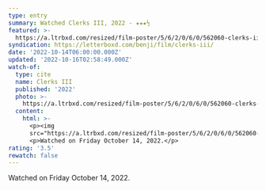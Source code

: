 ```yaml
---
type: entry
summary: Watched Clerks III, 2022 - ★★★½
featured: >-
  https://a.ltrbxd.com/resized/film-poster/5/6/2/0/6/0/562060-clerks-iii-0-600-0-900-crop.jpg?v=4b09cdd882
syndication: https://letterboxd.com/benji/film/clerks-iii/
date: '2022-10-14T06:00:00.000Z'
updated: '2022-10-16T02:58:49.000Z'
watch-of:
  type: cite
  name: Clerks III
  published: '2022'
  photo: >-
    https://a.ltrbxd.com/resized/film-poster/5/6/2/0/6/0/562060-clerks-iii-0-600-0-900-crop.jpg?v=4b09cdd882
  content:
    html: >-
      <p><img
      src="https://a.ltrbxd.com/resized/film-poster/5/6/2/0/6/0/562060-clerks-iii-0-600-0-900-crop.jpg?v=4b09cdd882"/></p>
      <p>Watched on Friday October 14, 2022.</p>
rating: '3.5'
rewatch: false
---
```

Watched on Friday October 14, 2022.
